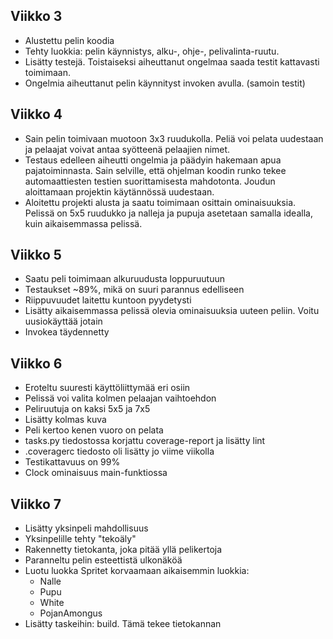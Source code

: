 ## Viikko 3

- Alustettu pelin koodia
- Tehty luokkia: pelin käynnistys, alku-, ohje-, pelivalinta-ruutu.
- Lisätty testejä. Toistaiseksi aiheuttanut ongelmaa saada testit kattavasti toimimaan.
- Ongelmia aiheuttanut pelin käynnityst invoken avulla. (samoin testit)

## Viikko 4

- Sain pelin toimivaan muotoon 3x3 ruudukolla. Peliä voi pelata uudestaan ja pelaajat voivat antaa syötteenä pelaajien nimet.
- Testaus edelleen aiheutti ongelmia ja päädyin hakemaan apua pajatoiminnasta. Sain selville, että ohjelman koodin runko tekee automaattiesten testien suorittamisesta mahdotonta. Joudun aloittamaan projektin käytännössä uudestaan.
- Aloitettu projekti alusta ja saatu toimimaan osittain ominaisuuksia. Pelissä on 5x5 ruudukko ja nalleja ja pupuja asetetaan samalla idealla, kuin aikaisemmassa pelissä.

## Viikko 5

- Saatu peli toimimaan alkuruudusta loppuruutuun
- Testaukset ~89%, mikä on suuri parannus edelliseen
- Riippuvuudet laitettu kuntoon pyydetysti
- Lisätty aikaisemmassa pelissä olevia ominaisuuksia uuteen peliin. Voitu uusiokäyttää jotain
- Invokea täydennetty

## Viikko 6

- Eroteltu suuresti käyttöliittymää eri osiin
- Pelissä voi valita kolmen pelaajan vaihtoehdon
- Peliruutuja on kaksi 5x5 ja 7x5
- Lisätty kolmas kuva
- Peli kertoo kenen vuoro on pelata
- tasks.py tiedostossa korjattu coverage-report ja lisätty lint
- .coveragerc tiedosto oli lisätty jo viime viikolla
- Testikattavuus on 99%
- Clock ominaisuus main-funktiossa

## Viikko 7

- Lisätty yksinpeli mahdollisuus
- Yksinpelille tehty "tekoäly"
- Rakennetty tietokanta, joka pitää yllä pelikertoja
- Paranneltu pelin esteettistä ulkonäköä
- Luotu luokka Spritet korvaamaan aikaisemmin luokkia:
  - Nalle
  - Pupu
  - White
  - PojanAmongus
- Lisätty taskeihin: build. Tämä tekee tietokannan
